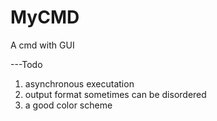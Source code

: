 # MyCMD
A cmd with GUI

---Todo
1. asynchronous executation
2. output format sometimes can be disordered
3. a good color scheme
